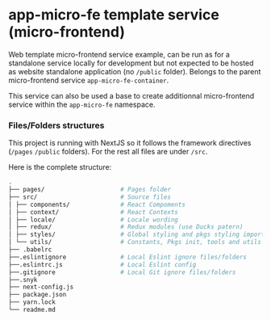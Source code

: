 # app-micro-fe template service (micro-frontend)

Web template micro-frontend service example, can be run as for a standalone service locally for
development but not expected to be hosted as website standalone application (no `/public` folder).
Belongs to the parent micro-frontend service `app-micro-fe-container`.

This service can also be used a base to create additionnal micro-frontend service within the
`app-micro-fe` namespace.

### Files/Folders structures

This project is running with NextJS so it follows the framework directives (`/pages` `/public`
folders). For the rest all files are under `/src`.

Here is the complete structure:

```sh
.
├── pages/                     # Pages folder
├── src/                       # Source files
│ ├── components/              # React Compoments
│ ├── context/                 # React Contexts
│ ├── locale/                  # Locale wording
│ ├── redux/                   # Redux modules (use Ducks patern)
│ ├── styles/                  # Global styling and pkgs styling imports
│ └── utils/                   # Constants, Pkgs init, tools and utils
├── .babelrc
├──.eslintignore               # Local Eslint ignore files/folders
├──.eslintrc.js                # Local Eslint config
├──.gitignore                  # Local Git ignore files/folders
├──.snyk
├── next-config.js
├── package.json
├── yarn.lock
└── readme.md
```
